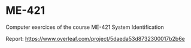 # ME-421
Computer exercices of the course ME-421 System Identification

Report: https://www.overleaf.com/project/5daeda53d8732300017b2b6e
